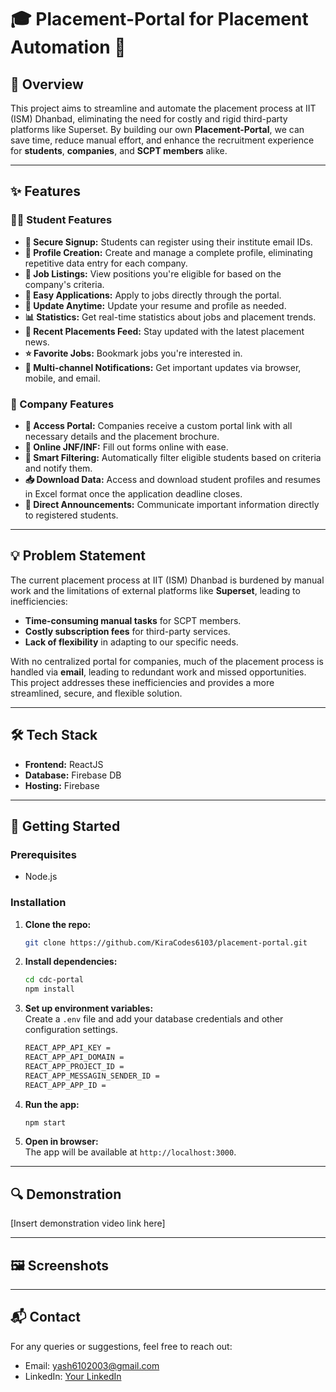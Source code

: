 # 🎓 Placement-Portal for Placement Automation 🚀

## 📖 Overview
This project aims to streamline and automate the placement process at IIT (ISM) Dhanbad, eliminating the need for costly and rigid third-party platforms like Superset. By building our own **Placement-Portal**, we can save time, reduce manual effort, and enhance the recruitment experience for **students**, **companies**, and **SCPT members** alike.

---

## ✨ Features

### 👨‍🎓 Student Features
- **🔐 Secure Signup:** Students can register using their institute email IDs.
- **📝 Profile Creation:** Create and manage a complete profile, eliminating repetitive data entry for each company.
- **📄 Job Listings:** View positions you're eligible for based on the company's criteria.
- **💼 Easy Applications:** Apply to jobs directly through the portal.
- **🔄 Update Anytime:** Update your resume and profile as needed.
- **📊 Statistics:** Get real-time statistics about jobs and placement trends.
- **📰 Recent Placements Feed:** Stay updated with the latest placement news.
- **⭐ Favorite Jobs:** Bookmark jobs you're interested in.
- **🔔 Multi-channel Notifications:** Get important updates via browser, mobile, and email.

### 🏢 Company Features
- **🔗 Access Portal:** Companies receive a custom portal link with all necessary details and the placement brochure.
- **📝 Online JNF/INF:** Fill out forms online with ease.
- **🎯 Smart Filtering:** Automatically filter eligible students based on criteria and notify them.
- **📥 Download Data:** Access and download student profiles and resumes in Excel format once the application deadline closes.
- **📢 Direct Announcements:** Communicate important information directly to registered students.

---

## 💡 Problem Statement
The current placement process at IIT (ISM) Dhanbad is burdened by manual work and the limitations of external platforms like **Superset**, leading to inefficiencies:
- **Time-consuming manual tasks** for SCPT members.
- **Costly subscription fees** for third-party services.
- **Lack of flexibility** in adapting to our specific needs.

With no centralized portal for companies, much of the placement process is handled via **email**, leading to redundant work and missed opportunities. This project addresses these inefficiencies and provides a more streamlined, secure, and flexible solution.

---

## 🛠️ Tech Stack
- **Frontend:** ReactJS
- **Database:** Firebase DB
- **Hosting:** Firebase

---

## 🚀 Getting Started

### Prerequisites
- Node.js

### Installation
1. **Clone the repo:**
   ```bash
   git clone https://github.com/KiraCodes6103/placement-portal.git
   ```
2. **Install dependencies:**
   ```bash
   cd cdc-portal
   npm install
   ```
3. **Set up environment variables:**  
   Create a `.env` file and add your database credentials and other configuration settings.
   ```bash
   REACT_APP_API_KEY = 
   REACT_APP_API_DOMAIN = 
   REACT_APP_PROJECT_ID = 
   REACT_APP_MESSAGIN_SENDER_ID = 
   REACT_APP_APP_ID = 
   ```

4. **Run the app:**
   ```bash
   npm start
   ```

5. **Open in browser:**  
   The app will be available at `http://localhost:3000`.

---

## 🔍 Demonstration
[Insert demonstration video link here]

---

## 🖼️ Screenshots



---

## 📬 Contact
For any queries or suggestions, feel free to reach out:
- Email: yash6102003@gmail.com
- LinkedIn: [Your LinkedIn](https://www.linkedin.com/in/yashasvi-tripathi-114738222/)
